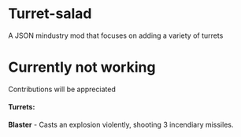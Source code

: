 # Turret-salad
A JSON mindustry mod that focuses on adding a variety of turrets

# Currently not working
Contributions will be appreciated

#### Turrets:
**Blaster** - Casts an explosion violently, shooting 3 incendiary missiles.
